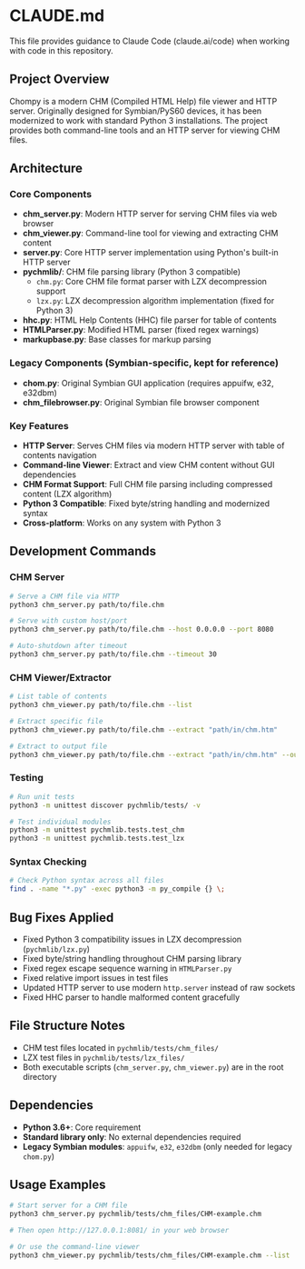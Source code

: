 # CLAUDE.md

This file provides guidance to Claude Code (claude.ai/code) when working with code in this repository.

## Project Overview

Chompy is a modern CHM (Compiled HTML Help) file viewer and HTTP server. Originally designed for Symbian/PyS60 devices, it has been modernized to work with standard Python 3 installations. The project provides both command-line tools and an HTTP server for viewing CHM files.

## Architecture

### Core Components

- **chm_server.py**: Modern HTTP server for serving CHM files via web browser
- **chm_viewer.py**: Command-line tool for viewing and extracting CHM content
- **server.py**: Core HTTP server implementation using Python's built-in HTTP server
- **pychmlib/**: CHM file parsing library (Python 3 compatible)
  - `chm.py`: Core CHM file format parser with LZX decompression support
  - `lzx.py`: LZX decompression algorithm implementation (fixed for Python 3)
- **hhc.py**: HTML Help Contents (HHC) file parser for table of contents
- **HTMLParser.py**: Modified HTML parser (fixed regex warnings)
- **markupbase.py**: Base classes for markup parsing

### Legacy Components (Symbian-specific, kept for reference)
- **chom.py**: Original Symbian GUI application (requires appuifw, e32, e32dbm)
- **chm_filebrowser.py**: Original Symbian file browser component

### Key Features

- **HTTP Server**: Serves CHM files via modern HTTP server with table of contents navigation
- **Command-line Viewer**: Extract and view CHM content without GUI dependencies
- **CHM Format Support**: Full CHM file parsing including compressed content (LZX algorithm)
- **Python 3 Compatible**: Fixed byte/string handling and modernized syntax
- **Cross-platform**: Works on any system with Python 3

## Development Commands

### CHM Server
```bash
# Serve a CHM file via HTTP
python3 chm_server.py path/to/file.chm

# Serve with custom host/port
python3 chm_server.py path/to/file.chm --host 0.0.0.0 --port 8080

# Auto-shutdown after timeout
python3 chm_server.py path/to/file.chm --timeout 30
```

### CHM Viewer/Extractor
```bash
# List table of contents
python3 chm_viewer.py path/to/file.chm --list

# Extract specific file
python3 chm_viewer.py path/to/file.chm --extract "path/in/chm.htm"

# Extract to output file
python3 chm_viewer.py path/to/file.chm --extract "path/in/chm.htm" --output extracted.htm
```

### Testing
```bash
# Run unit tests
python3 -m unittest discover pychmlib/tests/ -v

# Test individual modules
python3 -m unittest pychmlib.tests.test_chm
python3 -m unittest pychmlib.tests.test_lzx
```

### Syntax Checking
```bash
# Check Python syntax across all files
find . -name "*.py" -exec python3 -m py_compile {} \;
```

## Bug Fixes Applied

- Fixed Python 3 compatibility issues in LZX decompression (`pychmlib/lzx.py`)
- Fixed byte/string handling throughout CHM parsing library
- Fixed regex escape sequence warning in `HTMLParser.py`
- Fixed relative import issues in test files
- Updated HTTP server to use modern `http.server` instead of raw sockets
- Fixed HHC parser to handle malformed content gracefully

## File Structure Notes

- CHM test files located in `pychmlib/tests/chm_files/`
- LZX test files in `pychmlib/tests/lzx_files/`
- Both executable scripts (`chm_server.py`, `chm_viewer.py`) are in the root directory

## Dependencies

- **Python 3.6+**: Core requirement
- **Standard library only**: No external dependencies required
- **Legacy Symbian modules**: `appuifw`, `e32`, `e32dbm` (only needed for legacy `chom.py`)

## Usage Examples

```bash
# Start server for a CHM file
python3 chm_server.py pychmlib/tests/chm_files/CHM-example.chm

# Then open http://127.0.0.1:8081/ in your web browser

# Or use the command-line viewer
python3 chm_viewer.py pychmlib/tests/chm_files/CHM-example.chm --list
```